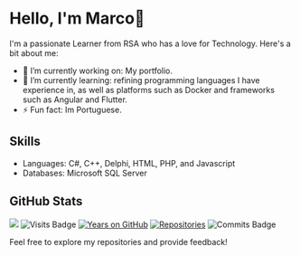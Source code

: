 # Hello, I'm Marco👋

I'm a passionate Learner from RSA who has a love for Technology. 
Here's a bit about me:
- 🔭 I’m currently working on: My portfolio.
- 🌱 I’m currently learning: refining programming languages I have experience in, as well as platforms such as Docker and frameworks such as Angular and Flutter. 
- ⚡ Fun fact: Im Portuguese.

## Skills
- Languages:  C#, C++, Delphi, HTML, PHP, and Javascript
- Databases: Microsoft SQL Server
## GitHub Stats
![](https://komarev.com/ghpvc/?username=Greenxertz&color=dc143c)
![Visits Badge](https://badges.pufler.dev/visits/Greenxertz/Greenxertz)
[![Years on GitHub](https://badges.pufler.dev/years/Greenxertz)](https://github.com/Greenxertz)
[![Repositories](https://badges.pufler.dev/repos/Greenxertz)](https://github.com/Greenxertz)
![Commits Badge](https://badges.pufler.dev/commits/monthly/Dario-Maselli)

Feel free to explore my repositories and provide feedback!
